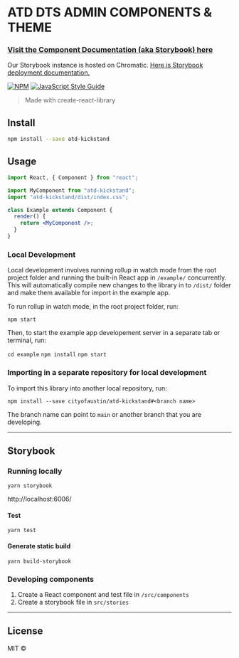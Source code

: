 # ATD DTS ADMIN COMPONENTS & THEME

### [Visit the Component Documentation (aka Storybook) here](https://master--5f3da07f2d377100223182dd.chromatic.com/)

Our Storybook instance is hosted on Chromatic. [Here is Storybook deployment documentation.](https://www.learnstorybook.com/intro-to-storybook/react/en/deploy/)

[![NPM](https://img.shields.io/npm/v/atd-kickstand.svg)](https://www.npmjs.com/package/atd-kickstand) [![JavaScript Style Guide](https://img.shields.io/badge/code_style-standard-brightgreen.svg)](https://standardjs.com)

> Made with create-react-library

## Install

```bash
npm install --save atd-kickstand
```

## Usage

```jsx
import React, { Component } from "react";

import MyComponent from "atd-kickstand";
import "atd-kickstand/dist/index.css";

class Example extends Component {
  render() {
    return <MyComponent />;
  }
}
```

### Local Development

Local development involves running rollup in watch mode from the root project folder and running the built-in React app in `/example/` concurrently. This will automatically compile new changes to the library in to `/dist/` folder and make them available for import in the example app.

To run rollup in watch mode, in the root project folder, run:

`npm start`

Then, to start the example app developement server in a separate tab or terminal, run:

`cd example`
`npm install`
`npm start`

### Importing in a separate repository for local development

To import this library into another local repository, run:

`npm install --save cityofaustin/atd-kickstand#<branch name>`

The branch name can point to `main` or another branch that you are developing.

---

## Storybook

### Running locally

`yarn storybook`

http://localhost:6006/

#### Test

`yarn test`

#### Generate static build

`yarn build-storybook`

### Developing components

1. Create a React component and test file in `/src/components`
2. Create a storybook file in `src/stories`

---

## License

MIT © [](https://github.com/)
